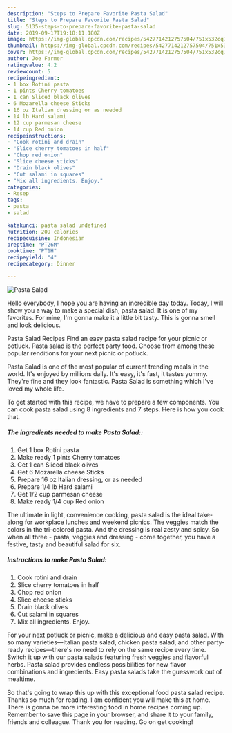 ```yaml
---
description: "Steps to Prepare Favorite Pasta Salad"
title: "Steps to Prepare Favorite Pasta Salad"
slug: 5135-steps-to-prepare-favorite-pasta-salad
date: 2019-09-17T19:18:11.180Z
image: https://img-global.cpcdn.com/recipes/5427714212757504/751x532cq70/pasta-salad-recipe-main-photo.jpg
thumbnail: https://img-global.cpcdn.com/recipes/5427714212757504/751x532cq70/pasta-salad-recipe-main-photo.jpg
cover: https://img-global.cpcdn.com/recipes/5427714212757504/751x532cq70/pasta-salad-recipe-main-photo.jpg
author: Joe Farmer
ratingvalue: 4.2
reviewcount: 5
recipeingredient:
- 1 box Rotini pasta
- 1 pints Cherry tomatoes
- 1 can Sliced black olives
- 6 Mozarella cheese Sticks
- 16 oz Italian dressing or as needed
- 14 lb Hard salami
- 12 cup parmesan cheese
- 14 cup Red onion
recipeinstructions:
- "Cook rotini and drain"
- "Slice cherry tomatoes in half"
- "Chop red onion"
- "Slice cheese sticks"
- "Drain black olives"
- "Cut salami in squares"
- "Mix all ingredients. Enjoy."
categories:
- Resep
tags:
- pasta
- salad

katakunci: pasta salad undefined
nutrition: 209 calories
recipecuisine: Indonesian
preptime: "PT26M"
cooktime: "PT1H"
recipeyield: "4"
recipecategory: Dinner

---
```



![Pasta Salad](https://img-global.cpcdn.com/recipes/5427714212757504/751x532cq70/pasta-salad-recipe-main-photo.jpg)

Hello everybody, I hope you are having an incredible day today. Today, I will show you a way to make a special dish, pasta salad. It is one of my favorites. For mine, I'm gonna make it a little bit tasty. This is gonna smell and look delicious.

Pasta Salad Recipes Find an easy pasta salad recipe for your picnic or potluck. Pasta salad is the perfect party food. Choose from among these popular renditions for your next picnic or potluck.

Pasta Salad is one of the most popular of current trending meals in the world. It's enjoyed by millions daily. It's easy, it's fast, it tastes yummy. They're fine and they look fantastic. Pasta Salad is something which I've loved my whole life.


To get started with this recipe, we have to prepare a few components. You can cook pasta salad using 8 ingredients and 7 steps. Here is how you cook that.

##### The ingredients needed to make Pasta Salad::

1. Get 1 box Rotini pasta
1. Make ready 1 pints Cherry tomatoes
1. Get 1 can Sliced black olives
1. Get 6 Mozarella cheese Sticks
1. Prepare 16 oz Italian dressing, or as needed
1. Prepare 1/4 lb Hard salami
1. Get 1/2 cup parmesan cheese
1. Make ready 1/4 cup Red onion


The ultimate in light, convenience cooking, pasta salad is the ideal take-along for workplace lunches and weekend picnics. The veggies match the colors in the tri-colored pasta. And the dressing is real zesty and spicy. So when all three - pasta, veggies and dressing - come together, you have a festive, tasty and beautiful salad for six. 

##### Instructions to make Pasta Salad:

1. Cook rotini and drain
1. Slice cherry tomatoes in half
1. Chop red onion
1. Slice cheese sticks
1. Drain black olives
1. Cut salami in squares
1. Mix all ingredients. Enjoy.


For your next potluck or picnic, make a delicious and easy pasta salad. With so many varieties—Italian pasta salad, chicken pasta salad, and other party-ready recipes—there&#39;s no need to rely on the same recipe every time. Switch it up with our pasta salads featuring fresh veggies and flavorful herbs. Pasta salad provides endless possibilities for new flavor combinations and ingredients. Easy pasta salads take the guesswork out of mealtime. 

So that's going to wrap this up with this exceptional food pasta salad recipe. Thanks so much for reading. I am confident you will make this at home. There is gonna be more interesting food in home recipes coming up. Remember to save this page in your browser, and share it to your family, friends and colleague. Thank you for reading. Go on get cooking!
